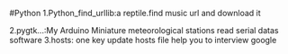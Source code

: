 ﻿#Python
1.Python_find_urllib:a reptile.find music url and download it

2.pygtk...:My Arduino Miniature meteorological stations read serial datas software
3.hosts: one key update hosts file help you to interview google
